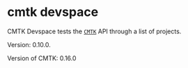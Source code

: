 # cmtk devspace

CMTK Devspace tests the [`CMTK`](https://github.com/arapelle/cmtk) API through a list of projects.

Version: <!--cmtk_devspace-version-->0.10.0<!--cmtk_devspace-version-->.

Version of CMTK: <!--cmtk-version-->0.16.0<!--cmtk-version-->

